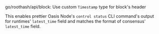 go/roothash/api/block: Use custom `Timestamp` type for block's header

This enables prettier Oasis Node's `control status` CLI command's output
for runtimes' `latest_time` field and matches the format of consensus'
`latest_time` field.
